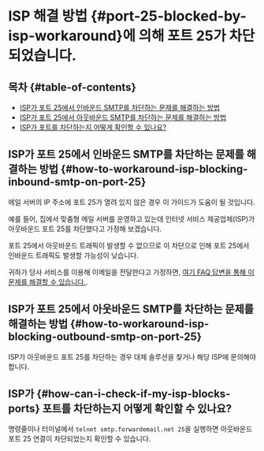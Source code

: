 # ISP 해결 방법 {#port-25-blocked-by-isp-workaround}에 의해 포트 25가 차단되었습니다.

## 목차 {#table-of-contents}

* [ISP가 포트 25에서 인바운드 SMTP를 차단하는 문제를 해결하는 방법](#how-to-workaround-isp-blocking-inbound-smtp-on-port-25)
* [ISP가 포트 25에서 아웃바운드 SMTP를 차단하는 문제를 해결하는 방법](#how-to-workaround-isp-blocking-outbound-smtp-on-port-25)
* [ISP가 포트를 차단하는지 어떻게 확인할 수 있나요?](#how-can-i-check-if-my-isp-blocks-ports)

## ISP가 포트 25에서 인바운드 SMTP를 차단하는 문제를 해결하는 방법 {#how-to-workaround-isp-blocking-inbound-smtp-on-port-25}

메일 서버의 IP 주소에 포트 25가 열려 있지 않은 경우 이 가이드가 도움이 될 것입니다.

예를 들어, 집에서 맞춤형 메일 서버를 운영하고 있는데 인터넷 서비스 제공업체(ISP)가 아웃바운드 포트 25를 차단했다고 가정해 보겠습니다.

포트 25에서 아웃바운드 트래픽이 발생할 수 없으므로 이 차단으로 인해 포트 25에서 인바운드 트래픽도 발생할 가능성이 낮습니다.

귀하가 당사 서비스를 이용해 이메일을 전달한다고 가정하면, [여기 FAQ 답변을 통해 이 문제를 해결할 수 있습니다.](/faq#can-i-forward-emails-to-ports-other-than-25-eg-if-my-isp-has-blocked-port-25).

## ISP가 포트 25에서 아웃바운드 SMTP를 차단하는 문제를 해결하는 방법 {#how-to-workaround-isp-blocking-outbound-smtp-on-port-25}

ISP가 아웃바운드 포트 25를 차단하는 경우 대체 솔루션을 찾거나 해당 ISP에 문의해야 합니다.

## ISP가 {#how-can-i-check-if-my-isp-blocks-ports} 포트를 차단하는지 어떻게 확인할 수 있나요?

명령줄이나 터미널에서 `telnet smtp.forwardemail.net 25`을 실행하면 아웃바운드 포트 25 연결이 차단되었는지 확인할 수 있습니다.